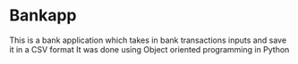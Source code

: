 # Bankapp
This is a bank application which takes in bank transactions inputs and save it in a CSV format
It was done using Object oriented programming in Python
